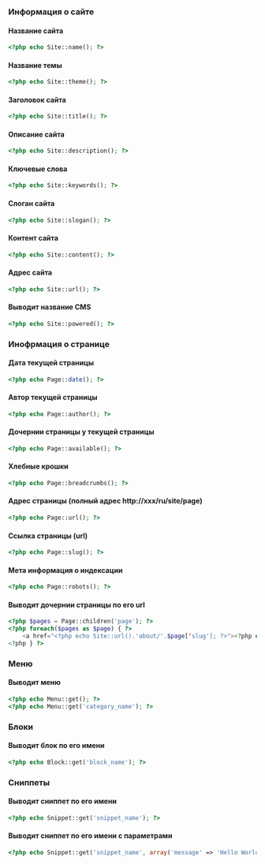 ### Информация о сайте

#### Название сайта
```php
<?php echo Site::name(); ?>
```

#### Название темы
```php
<?php echo Site::theme(); ?>
```

#### Заголовок сайта
```php
<?php echo Site::title(); ?>
```

#### Описание сайта
```php
<?php echo Site::description(); ?>
```

#### Ключевые слова
```php
<?php echo Site::keywords(); ?>
```

#### Слоган сайта
```php
<?php echo Site::slogan(); ?>
```

#### Контент сайта
```php
<?php echo Site::content(); ?>
```

#### Адрес сайта
```php
<?php echo Site::url(); ?>
```

#### Выводит название CMS
```php
<?php echo Site::powered(); ?>
```


### Инофрмация о странице

#### Дата текущей страницы
```php
<?php echo Page::date(); ?>
```

#### Автор текущей страницы
```php
<?php echo Page::author(); ?>
```

#### Дочернии страницы у текущей страницы
```php
<?php echo Page::available(); ?>
```

#### Хлебные крошки
```php
<?php echo Page::breadcrumbs(); ?>
```

#### Адрес страницы (полный адрес http://xxx/ru/site/page)
```php
<?php echo Page::url(); ?>
```

#### Ссылка страницы (url)
```php
<?php echo Page::slug(); ?>
```

#### Мета информация о индексации
```php
<?php echo Page::robots(); ?>
```

#### Выводит дочернии страницы по его url
```php
<?php $pages = Page::children('page'); ?>
<?php foreach($pages as $page) { ?>
    <a href="<?php echo Site::url().'about/'.$page['slug']; ?>"><?php echo $page['title']; ?></a>
<?php } ?>
```


### Меню

#### Выводит меню
```php
<?php echo Menu::get(); ?>
<?php echo Menu::get('category_name'); ?>
```


### Блоки

#### Выводит блок по его имени
```php
<?php echo Block::get('block_name'); ?>
```

### Сниппеты

#### Выводит сниппет по его имени
```php
<?php echo Snippet::get('snippet_name'); ?>
```

#### Выводит сниппет  по его имени с параметрами
```php
<?php echo Snippet::get('snippet_name', array('message' => 'Hello World')); ?>
```
